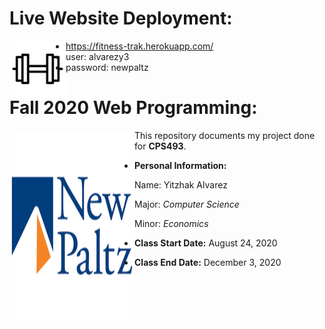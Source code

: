 # Live Website Deployment: 
<a href="https://fitness-trak.herokuapp.com/"><img align="left" width="90" height="90" src="https://github.com/yitzhakalvarez/FitnessTracker/blob/master/client/src/assets/weight.png"></a>
- https://fitness-trak.herokuapp.com/
- user: alvarezy3
- password: newpaltz



# Fall 2020 Web Programming: 
<a href="https://github.com/yitzhakalvarez/FitnessTracker"><img align="left" width="200" height="305" src="https://github.com/yitzhakalvarez/FitnessTracker/blob/master/client/src/assets/newpaltz.png"></a>

This repository documents my project done for **CPS493**.
- **Personal Information:**

    Name: Yitzhak Alvarez

    Major: *Computer Science*
    
    Minor: *Economics*
- **Class Start Date:** August 24, 2020
- **Class End Date:** December 3, 2020
